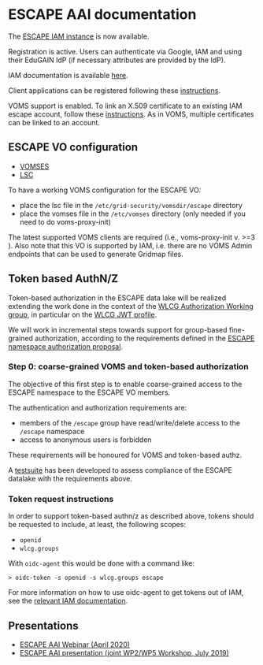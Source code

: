 # ESCAPE AAI documentation

The [ESCAPE IAM instance][escape-iam] is now available.

Registration is active. Users can authenticate via Google, IAM and using their
EduGAIN IdP (if necessary attributes are provided by the IdP). 

IAM documentation is available [here][iam-docs].

Client applications can be registered following these
[instructions][client-registration].

VOMS support is enabled. To link an X.509 certificate to an existing IAM escape
account, follow these [instructions][x509-linking]. As in VOMS, multiple
certificates can be linked to an account.

## ESCAPE VO configuration

- [VOMSES](./voms-config/voms-escape.cloud.cnaf.infn.it.vomses)
- [LSC](./voms-config/voms-escape.cloud.cnaf.infn.it.lsc)

To have a working VOMS configuration for the ESCAPE VO:

- place the lsc file in the `/etc/grid-security/vomsdir/escape` directory
- place the vomses file in the `/etc/vomses` directory (only needed if you need to do voms-proxy-init)

The latest supported VOMS clients are required (i.e., voms-proxy-init v. >=3 ).
Also note that this VO is supported by IAM, i.e. there are no VOMS Admin
endpoints that can be used to generate Gridmap files.

## Token based AuthN/Z

Token-based authorization in the ESCAPE data lake will be realized extending
the work done in the context of the [WLCG Authorization Working group][wlcg-authz-wg],
in particular on the [WLCG JWT profile][wlcg-jwt-profile].

We will work in incremental steps towards support for group-based fine-grained
authorization, according to the requirements defined in the [ESCAPE namespace
authorization proposal][namespace-authz-proposal].

### Step 0: coarse-grained VOMS and token-based authorization

The objective of this first step is to enable coarse-grained access to the
ESCAPE namespace to the ESCAPE VO members.

The authentication and authorization requirements are:

- members of the `/escape` group have read/write/delete access to the `/escape`
  namespace
- access to anonymous users is forbidden

These requirements will be honoured for VOMS and token-based authz.

A [testsuite][escape-auth-tests] has been developed to assess compliance of the
ESCAPE datalake with the requirements above.

### Token request instructions

In order to support token-based authn/z as described above, tokens should be
requested to include, at least, the following scopes:

- `openid`
- `wlcg.groups`

With `oidc-agent` this would be done with a command like:

```
> oidc-token -s openid -s wlcg.groups escape
```

For more information on how to use oidc-agent to get tokens out of IAM, see the
[relevant IAM documentation][getting-token-docs].


## Presentations

- [ESCAPE AAI Webinar (April 2020)][escape-aai-webinar]
- [ESCAPE AAI presentation (joint WP2/WP5 Workshop, July 2019)][escape-aai-slides-020719]

[wlcg-authz-wg]: https://twiki.cern.ch/twiki/bin/view/LCG/WLCGAuthorizationWG
[wlcg-jwt-profile]: https://zenodo.org/record/3460258
[escape-iam]: https://iam-escape.cloud.cnaf.infn.it
[iam-docs]: https://indigo-iam.github.io
[client-registration]: https://indigo-iam.github.io/docs/v/current/user-guide/client-registration.html
[x509-linking]: https://indigo-iam.github.io/docs/v/current/user-guide/account-linking/x509.html
[escape-aai-slides-020719]: https://indico.in2p3.fr/event/19214/contributions/73463/attachments/54261/70956/ESCAPE-AAI-020719.pdf
[escape-aai-webinar]: https://indico.in2p3.fr/event/21072/
[escape-auth-tests]: https://github.com/indigo-iam/escape-auth-tests
[namespace-authz-proposal]: https://docs.google.com/document/d/1bWGVH1GlIWy-KMMl9ubqIdvyjGJbNf6W_JwpQ2DhV90/edit
[getting-token-docs]: https://indigo-iam.github.io/v/current/docs/tasks/user/getting-a-token/#obtaining-a-token-using-oidc-agent
